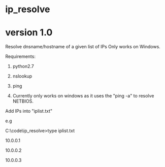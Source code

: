 # ip_resolve
# version 1.0
Resolve dnsname/hostname of a given list of IPs
Only works on Windows.

Requirements:

1) python2.7

2) nslookup

3) ping

4) Currently only works on windows as it uses the "ping -a" to resolve NETBIOS.

Add IPs into "iplist.txt"

e.g

C:\code\ip_resolve>type iplist.txt

10.0.0.1

10.0.0.2

10.0.0.3
